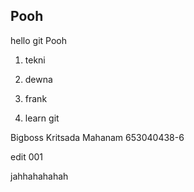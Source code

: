 ## Pooh ##

hello git Pooh

1. tekni
2. dewna
3. frank

1. learn git

Bigboss
Kritsada Mahanam 653040438-6


edit 001

jahhahahahah
